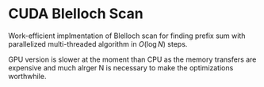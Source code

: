# CUDA Blelloch Scan

Work-efficient implmentation of Blelloch scan for finding prefix sum with parallelized multi-threaded algorithm in $O(\log{N})$ steps.

GPU version is slower at the moment than CPU as the memory transfers are expensive and much alrger N is necessary to make the optimizations worthwhile.